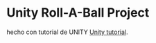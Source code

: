 # Unity Roll-A-Ball Project

hecho con tutorial de UNITY [Unity tutorial](https://learn.unity.com/project/roll-a-ball). 


